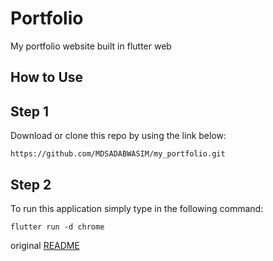 # Portfolio
My portfolio website built in flutter web


## How to Use

## Step 1
Download or clone this repo by using the link below:
```
https://github.com/MDSADABWASIM/my_portfolio.git
```

## Step 2
To run this application simply type in the following command:
```
flutter run -d chrome
```

original [README](https://github.com/zubairehman/Portfolio-Demo)